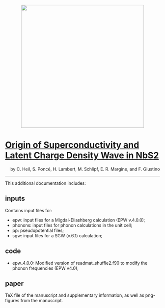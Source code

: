 <p align="center">
  <img src="http://giustino.materials.ox.ac.uk/group-uploads/Main/cheil_prl119.png" width="400" />
</p>

# [Origin of Superconductivity and Latent Charge Density Wave in NbS2](https://journals.aps.org/prl/abstract/10.1103/PhysRevLett.119.087003)
<p align="right">
by C. Heil, S. Poncé, H. Lambert, M. Schlipf, E. R. Margine, and F. Giustino
</p>

---

This additional documentation includes:
## inputs
Contains input files for:
+ epw: input files for a Migdal-Eliashberg calculation (EPW v.4.0.0);
+ phonons: input files for phonon calculations in the unit cell;
+ pp: pseudopotential files;
+ sgw: input files for a SGW (v.6.1) calculation;

## code
+ epw_4.0.0: Modified version of readmat_shuffle2.f90 to modify the phonon frequencies (EPW v4.0);

## paper
TeX file of the manuscript and supplementary information, as well as png-figures from the manuscript.


